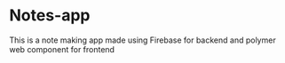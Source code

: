 # Notes-app
This is a note making app made using Firebase for backend and polymer web component for frontend
